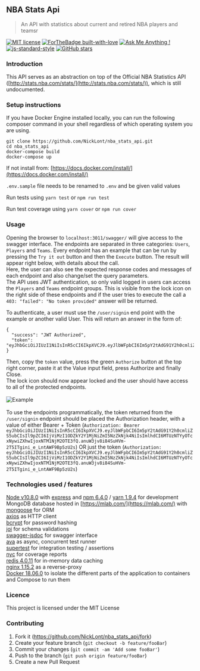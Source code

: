 ## **NBA Stats Api**
> An API with statistics about current and retired NBA players and teamsr

[![MIT license](https://img.shields.io/badge/License-MIT-blue.svg)](https://lbesson.mit-license.org/)
[![ForTheBadge built-with-love](http://ForTheBadge.com/images/badges/built-with-love.svg)](https://GitHub.com/NickLont/)
[![Ask Me Anything !](https://img.shields.io/badge/Ask%20me-anything-1abc9c.svg)](https://github.com/NickLont/nba_stats_api/issues/new)
[![js-standard-style](https://img.shields.io/badge/standard-javascript-yellow.svg?style=flat-square)](https://github.com/feross/standard)
[![GitHub stars](https://img.shields.io/github/stars/NickLont/nba_stats_api.svg?style=social&label=Star&maxAge=2592000)](https://GitHub.com/NickLont/nba_stats_api/stargazers/)


### Introduction

This API serves as an abstraction on top of the Official NBA Statistics API ([http://stats.nba.com/stats/](http://stats.nba.com/stats/)), which is still undocumented.

### Setup instructions
If you have Docker Engine installed locally, you can run the following composer command in your shell regardless of which operating system you are using.
```
git clone https://github.com/NickLont/nba_stats_api.git
cd nba_stats_api
docker-compose build
docker-compose up
```

If not install from: [https://docs.docker.com/install/](https://docs.docker.com/install/)

`.env.sample` file needs to be renamed to `.env` and be given valid values

Run tests using
`yarn test`
or
`npm run test`

Run test coverage using `yarn cover` or `npm run cover`

### Usage

Opening the browser to `localhost:3011/swagger/` will give access
to the swagger interface.
The endpoints are separated in three categories: `Users`, `Players` and `Teams`.
Every endpoint has an example that can be run by pressing the `Try it out` button and then the `Execute` button.
The result will appear right below, with details about the call.<br />
Here, the user can also see the expected response codes and messages of each endpoint and also change/set the query parameters.<br />
The API uses JWT authentication, so only valid logged in users can access the `Players` and `Teams` endpoint groups.
This is visible from the lock icon on the right side of these endpoints and if the user tries to execute the call a `403: "failed": "No token provided"` answer will be returned.

To authenticate, a user must use the `/user/signin` end point with the example or another valid User. This will return an answer in the form of:
```
{
  "success": "JWT Authorized",
  "token": "eyJhbGciOiJIUzI1NiIsInR5cCI6IkpXVCJ9.eyJlbWFpbCI6Im5pY2tAdG91Y2h0cmliZS5ubCIsIl9pZCI6IjViMzI1ODZkY2Y1MjNiZmI5NzZkNjk4NiIsImlhdCI6MTUzNTYyNjYxMiwiZXhwIjoxNTM1NjMzODEyfQ.gBZGkzJq_upJK06oN5ZsztQwQd9nrR5atwXbCVZqajQ"
}
```
Then, copy the `token` value, press the green `Authorize` button at the top right corner, paste it at the Value input field, press Authorize and finally Close.<br />
The lock icon should now appear locked and the user should have access to all of the protected endpoints.
<br />
<br />
 ![Example](http://recordit.co/2nqMzIUitH.gif)
<br />
<br />
To use the endpoints programmatically, the token returned from the `/user/signin` endpoint should be placed the Authorization header, with a value of either Bearer + Token (`Authorization: Bearer eyJhbGciOiJIUzI1NiIsInR5cCI6IkpXVCJ9.eyJlbWFpbCI6Im5pY2tAdG91Y2h0cmliZS5ubCIsIl9pZCI6IjViMzI1ODZkY2Y1MjNiZmI5NzZkNjk4NiIsImlhdCI6MTUzNTYyOTcxNywiZXhwIjoxNTM1NjM2OTE3fQ.anuW3jv8i84SuHVm-2T5ITgini_e_LntAWF9Bp5zU2s`)
 OR just the token (`Authorization: eyJhbGciOiJIUzI1NiIsInR5cCI6IkpXVCJ9.eyJlbWFpbCI6Im5pY2tAdG91Y2h0cmliZS5ubCIsIl9pZCI6IjViMzI1ODZkY2Y1MjNiZmI5NzZkNjk4NiIsImlhdCI6MTUzNTYyOTcxNywiZXhwIjoxNTM1NjM2OTE3fQ.anuW3jv8i84SuHVm-2T5ITgini_e_LntAWF9Bp5zU2s`)

### Technologies used / features

[Node v10.8.0](https://github.com/nodejs/node) with [express](https://github.com/expressjs/express) and [npm 6.4.0](https://www.npmjs.com/) / [yarn 1.9.4](https://github.com/yarnpkg/yarn ) for development <br />
MongoDB database hosted in [https://mlab.com/](https://mlab.com/) with [mongoose](https://github.com/Automattic/mongoose) for ORM<br/>
[axios](https://github.com/axios/axios) as HTTP client <br />
[bcrypt](https://github.com/kelektiv/node.bcrypt.js/) for password hashing <br />
[joi](https://github.com/hapijs/joi) for schema validations <br/>
[swagger-jsdoc](https://github.com/Surnet/swagger-jsdoc) for swagger interface <br/>
[ava](https://github.com/avajs/ava) as async, concurrent test runner <br/>
[supertest](https://github.com/visionmedia/supertest) for integration testing / assertions <br/>
[nyc](https://github.com/istanbuljs/nyc) for coverage reports <br/>
[redis 4.0.11](https://redis.io/) for in-memory data caching <br/>
[nginx 1.15.2](https://www.nginx.com/) as a reverse-proxy <br/>
[Docker 18.06.0](https://www.docker.com/) to isolate the different parts of the application to containers and Compose to run them

### Licence
This project is licensed under the MIT License

### Contributing

1. Fork it (<https://github.com/NickLont/nba_stats_api/fork>)
2. Create your feature branch (`git checkout -b feature/fooBar`)
3. Commit your changes (`git commit -am 'Add some fooBar'`)
4. Push to the branch (`git push origin feature/fooBar`)
5. Create a new Pull Request

